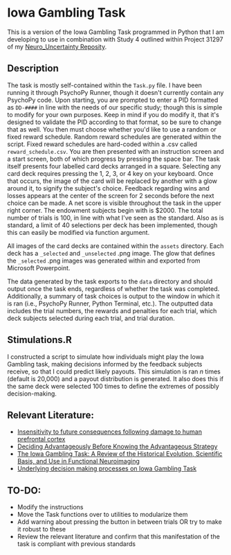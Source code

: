 # Iowa Gambling Task

This is a version of the Iowa Gambling Task programmed in Python that I am developing to use in combination with Study 4 outlined within Project 31297 of my [Neuro_Uncertainty Reposity](https://github.com/wj-mitchell/Neuro_Uncertainty). 

## Description
The task is mostly self-contained within the `Task.py` file. I have been running it through PsychoPy Runner, though it doesn't currently contain any PsychoPy code. Upon starting, you are prompted to enter a PID formatted as `DD-####` in line with the needs of our specific study; though this is simple to modify for your own purposes. Keep in mind if you do modify it, that it's designed to validate the PID according to that format, so be sure to change that as well. You then must choose whether you'd like to use a random or fixed reward schedule. Random reward schedules are generated within the script. Fixed reward schedules are hard-coded within a .csv called `reward_schedule.csv`. You are then presented with an instruction screen and a start screen, both of which progress by pressing the space bar. The task itself presents four labelled card decks arranged in a square. Selecting any card deck requires pressing the 1, 2, 3, or 4 key on your keyboard. Once that occurs, the image of the card will be replaced by another with a glow around it, to signify the subject's choice. Feedback regarding wins and losses appears at the center of the screen for 2 seconds before the next choice can be made. A net score is visible throughout the task in the upper right corner. The endowment subjects begin with is $2000. The total number of trials is 100, in line with what I've seen as the standard. Also as is standard, a limit of 40 selections per deck has been implemented, though this can easily be modified via function argument.

All images of the card decks are contained within the `assets` directory. Each deck has a `_selected` and `_unselected` .png image. The glow that defines the `_selected` .png images was generated within and exported from Microsoft Powerpoint. 

The data generated by the task exports to the `data` directory and should output once the task ends, regardless of whether the task was completed. Additionally, a summary of task choices is output to the window in which it is ran (i.e., PsychoPy Runner, Python Terminal, etc.). The outputted data includes the trial numbers, the rewards and penalties for each trial, which deck subjects selected during each trial, and trial duration. 

## Stimulations.R
I constructed a script to simulate how individuals might play the Iowa Gambling task, making decisions informed by the feedback subjects receive, so that I could predict likely payouts. This simulation is ran *n* times (default is 20,000) and a payout distribution is generated. It also does this if the same deck were selected 100 times to define the extremes of possibly decision-making.

## Relevant Literature:
+ [Insensitivity to future consequences following damage to human prefrontal cortex](https://www.sciencedirect.com/science/article/pii/0010027794900183)
+ [Deciding Advantageously Before Knowing the Advantageous Strategy](https://citeseerx.ist.psu.edu/document?repid=rep1&type=pdf&doi=7ae6ade70d76c3cbefa432d735c2881949875b95)
+ [The Iowa Gambling Task: A Review of the Historical Evolution, Scientific Basis, and Use in Functional Neuroimaging](https://journals.sagepub.com/doi/10.1177/2158244019856911)
+ [Underlying decision making processes on Iowa Gambling Task](https://www.sciencedirect.com/science/article/abs/pii/S1876201818305197#:~:text=Also%2C%20in%20IGT%20with%20100,series%20of%20100%20card%20selections)

## TO-DO:
* Modify the instructions
* Move the Task functions over to utilities to modularize them
* Add warning about pressing the button in between trials OR try to make it robust to these
* Review the relevant literature and confirm that this manifestation of the task is compliant with previous standards 
